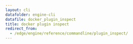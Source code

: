```yaml
---
layout: cli
datafolder: engine-cli
datafile: docker_plugin_inspect
title: docker plugin inspect
redirect_from:
  - /edge/engine/reference/commandline/plugin_inspect/
---
```

<!--
This page is automatically generated from Docker's source code. If you want to
suggest a change to the text that appears here, open a ticket or pull request
in the source repository on GitHub:

https://github.com/docker/cli
-->
